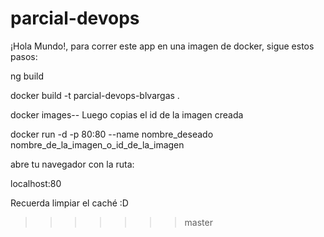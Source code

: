 
# parcial-devops

¡Hola Mundo!, para correr este app en una imagen de docker, sigue estos pasos:

ng build

docker build -t parcial-devops-blvargas .

docker images-- Luego copias el id de la imagen creada

docker run -d -p 80:80 --name nombre_deseado nombre_de_la_imagen_o_id_de_la_imagen


abre tu navegador con la ruta:

localhost:80

Recuerda limpiar el caché :D
>>>>>>> master
